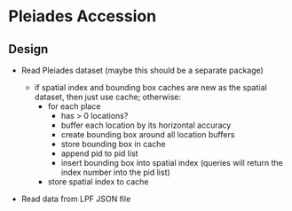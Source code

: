 # Pleiades Accession

## Design

- Read Pleiades dataset (maybe this should be a separate package)
    - if spatial index and bounding box caches are new as the spatial dataset, then just use cache; otherwise:
        - for each place
            - has > 0 locations?
            - buffer each location by its horizontal accuracy
            - create bounding box around all location buffers
            - store bounding box in cache
            - append pid to pid list
            - insert bounding box into spatial index (queries will return the index number into the pid list)
        - store spatial index to cache

- Read data from LPF JSON file

